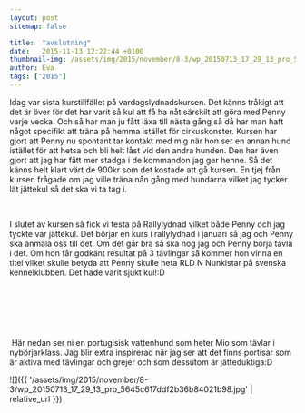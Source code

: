 ```yaml
---
layout: post
sitemap: false

title:  "avslutning"
date:   2015-11-13 12:22:44 +0100
thumbnail-img: /assets/img/2015/november/8-3/wp_20150713_17_29_13_pro_5645c617ddf2b36b84021b98.jpg
author: Eva
tags: ["2015"]
---
```


Idag var sista kurstillfället på vardagslydnadskursen. Det känns tråkigt att det är över för det har varit så kul att få ha nåt särskilt att göra med Penny varje vecka. Och så har man ju fått läxa till nästa gång så då har man haft något specifikt att träna på hemma istället för cirkuskonster. Kursen har gjort att Penny nu spontant tar kontakt med mig när hon ser en annan hund istället för att hetsa och bli helt låst vid den andra hunden. Den har även gjort att jag har fått mer stadga i de kommandon jag ger henne. Så det känns helt klart värt de 900kr som det kostade att gå kursen. En tjej från kursen frågade om jag ville träna nån gång med hundarna vilket jag tycker lät jättekul så det ska vi ta tag i. 




 




I slutet av kursen så fick vi testa på Rallylydnad vilket både Penny och jag tyckte var jättekul. Det börjar en kurs i rallylydnad i januari så jag och Penny ska anmäla oss till det. Om det går bra så ska nog jag och Penny börja tävla i det. Om hon får godkänt resultat på 3 tävlingar så kommer hon vinna en titel vilket skulle betyda att Penny skulle heta RLD N Nunkistar på svenska kennelklubben. Det hade varit sjukt kul!:D




 







 










 




 Här nedan ser ni en portugisisk vattenhund som heter Mio som tävlar i nybörjarklass. Jag blir extra inspirerad när jag ser att det finns portisar som är aktiva med tävlingar och grejer och som dessutom är jätteduktiga:D

![]({{ '/assets/img/2015/november/8-3/wp_20150713_17_29_13_pro_5645c617ddf2b36b84021b98.jpg'  | relative_url }})

